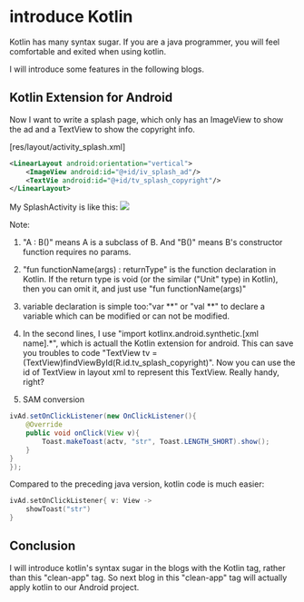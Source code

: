 # introduce Kotlin

Kotlin has many syntax sugar. If you are a java programmer, you will feel comfortable and exited when using kotlin. 

I will introduce some features in the following blogs.

## Kotlin Extension for Android 

Now I want to write a splash page, which only has an ImageView to show the ad and a TextView to show the copyright info. 

[res/layout/activity_splash.xml]

```xml
<LinearLayout android:orientation="vertical">
	<ImageView android:id="@+id/iv_splash_ad"/>
	<TextVie android:id="@+id/tv_splash_copyright"/>
</LinearLayout>
```

My SplashActivity is like this: 
![](/imgs/20151220_01.jpg)

Note:

1. "A : B()" means A is a subclass of B.  And "B()" means B's constructor function requires no params.

2. "fun functionName(args) : returnType" is the function declaration in Kotlin.   If the return type is void (or the similar ("Unit" type) in Kotlin),  then you can omit it, and just use "fun functionName(args)"

3. variable declaration is simple too:"var **" or "val **" to declare a variable which can be modified or can not be modified.

4. In the second lines, I use "import kotlinx.android.synthetic.[xml name].*", which is actuall the Kotlin extension for android. This can save you troubles to code "TextView tv = (TextView)findViewById(R.id.tv_splash_copyright)".
Now you can use the id of TextView in layout xml to represent this TextView.
Really handy, right?

5. SAM conversion
```java
ivAd.setOnClickListener(new OnClickListener(){
	@Override
	public void onClick(View v){
		Toast.makeToast(actv, "str", Toast.LENGTH_SHORT).show();
	}
}
});
```

Compared to the preceding java version, kotlin code is much easier:
```kotlin
ivAd.setOnClickListener{ v: View ->
	showToast("str")
}
```

## Conclusion
I will introduce kotlin's syntax sugar in the blogs with the Kotlin tag, rather than this "clean-app" tag. So next blog in this "clean-app" tag will actually apply kotlin to our Android project.






